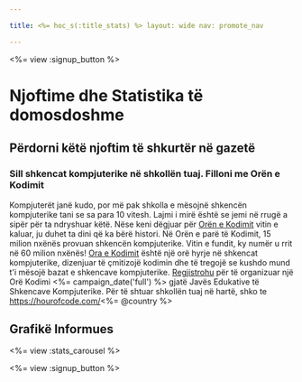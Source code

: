 ```yaml
---

title: <%= hoc_s(:title_stats) %> layout: wide nav: promote_nav

---
```


<%= view :signup_button %>

# Njoftime dhe Statistika të domosdoshme

## Përdorni këtë njoftim të shkurtër në gazetë

### Sill shkencat kompjuterike në shkollën tuaj. Filloni me Orën e Kodimit

Kompjuterët janë kudo, por më pak shkolla e mësojnë shkencën kompjuterike tani se sa para 10 vitesh. Lajmi i mirë është se jemi në rrugë a sipër për ta ndryshuar këtë. Nëse keni dëgjuar për [Orën e Kodimit](<%= hoc_uri('/') %>) vitin e kaluar, ju duhet ta dini që ka bërë histori. Në Orën e parë të Kodimit, 15 milion nxënës provuan shkencën kompjuterike. Vitin e fundit, ky numër u rrit në 60 milion nxënës! [Ora e Kodimit](<%= hoc_uri('/') %>) është një orë hyrje në shkencat kompjuterike, dizenjuar të çmitizojë kodimin dhe të tregojë se kushdo mund t'i mësojë bazat e shkencave kompjuterike. [Regjistrohu](<%= resolve_url('/') %>) për të organizuar një Orë Kodimi <%= campaign_date('full') %> gjatë Javës Edukative të Shkencave Kompjuterike. Për të shtuar shkollën tuaj në hartë, shko te https://hourofcode.com/<%= @country %>

## Grafikë Informues

<%= view :stats_carousel %>

<%= view :signup_button %>